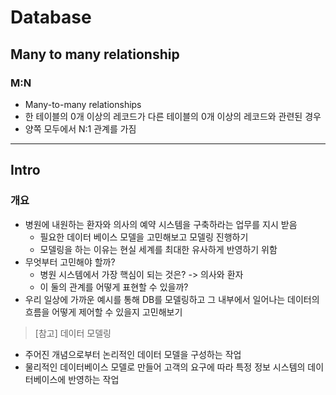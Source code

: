 # Database

## Many to many relationship

### M:N
- Many-to-many relationships
- 한 테이블의 0개 이상의 레코드가 다른 테이블의 0개 이상의 레코드와 관련된 경우
- 양쪽 모두에서 N:1 관계를 가짐

---

## Intro
### 개요
- 병원에 내원하는 환자와 의사의 예약 시스템을 구축하라는 업무를 지시 받음
  - 필요한 데이터 베이스 모델을 고민해보고 모델링 진행하기
  - 모델링을 하는 이유는 현실 세계를 최대한 유사하게 반영하기 위함
- 무엇부터 고민해야 할까?
  - 병원 시스템에서 가장 핵심이 되는 것은? -> 의사와 환자
  - 이 둘의 관계를 어떻게 표현할 수 있을까?
- 우리 일상에 가까운 예시를 통해 DB를 모델링하고 그 내부에서 일어나는 데이터의 흐름을 어떻게 제어할 수 있을지 고민해보기

> [참고] 데이터 모델링
- 주어진 개념으로부터 논리적인 데이터 모델을 구성하는 작업
- 물리적인 데이터베이스 모델로 만들어 고객의 요구에 따라 특정 정보 시스템의 데이터베이스에 반영하는 작업